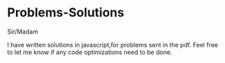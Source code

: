 # Problems-Solutions


Sir/Madam

I have written solutions in javascript,for problems sent in the pdf. Feel free to let me know if any code optimizations need to be done.
